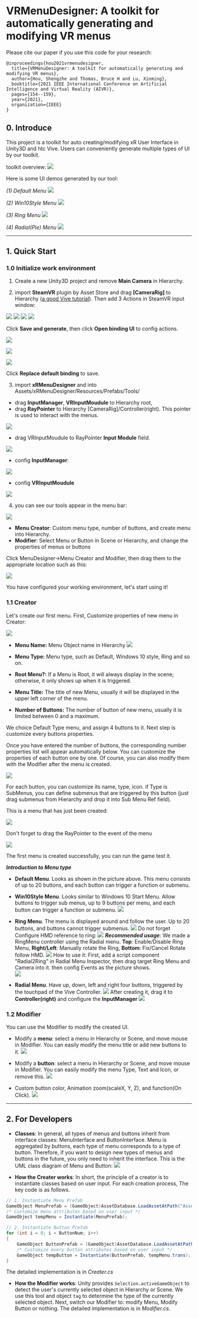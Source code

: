 # VRMenuDesigner: A toolkit for automatically generating and modifying VR menus 

Please cite our paper if you use this code for your research:
```
@inproceedings{hou2021vrmenudesigner,
  title={VRMenuDesigner: A toolkit for automatically generating and modifying VR menus},
  author={Hou, Shengzhe and Thomas, Bruce H and Lu, Xinming},
  booktitle={2021 IEEE International Conference on Artificial Intelligence and Virtual Reality (AIVR)},
  pages={154--159},
  year={2021},
  organization={IEEE}
}
```

## 0. Introduce
This project is a toolkit for auto creating/modifying xR User Interface in Unity3D and htc Vive. Users can conveniently generate multiple types of UI by our toolkit.

toolkit overview:
![](./imgs/gifs/demo.gif)

Here is some UI demos generated by our tool:

*(1) Default Menu*
![](./imgs/gifs/DefaultDemo.gif)

*(2) Win10Style Menu*
![](./imgs/gifs/win10demo.gif)

*(3) Ring Menu*
![](./imgs/gifs/RingDemo.gif)

*(4) Radial(Pie) Menu*
![](./imgs/gifs/RadialDemo.gif)

-------------------

## 1. Quick Start

### 1.0 Initialize work environment

1. Create a new Unity3D project and remove **Main Camera** in Hierarchy.

2. import **SteamVR** plugin by Asset Store and drag **[CameraRig]** to Hierarchy ([a good Vive tutorial](https://www.raywenderlich.com/9189-htc-vive-tutorial-for-unity)). Then add 3 Actions in SteamVR input window:

![](./imgs/steamvrinput.jpg)
![](./imgs/activatemenu.jpg) ![](./imgs/select.jpg) ![](./imgs/MenuSelectionPosition.jpg)

Click **Save and generate**, then click **Open binding UI** to config actions.

![](./imgs/config1.jpg)

![](./imgs/config2.jpg)

![](./imgs/config3.jpg)

Click **Replace default binding** to save.

3. import **xRMenuDesigner** and into Assets/xRMenuDesigner/Resources/Prefabs/Tools/
* drag **InputManager**, **VRInputMoudule** to Hierarchy root,
* drag **RayPointer** to Hierarchy [CameraRig]/Controller(right). This pointer is used to interact with the menus.

![](./imgs/initenvironment.jpg)

* drag VRInputMoudule to RayPointer **Input Module** field.

![](./imgs/initraypointer.jpg)

* config **InputManager**:

![](./imgs/inputmanager.jpg)

* config **VRInputMoudule**

![](./imgs/vrinputmodule.jpg)


4. you can see our tools appear in the menu bar:

![](./imgs/Annotation&#32;2019-11-07&#32;125816.png)
* **Menu Creator**: Custom menu type, number of buttons, and create menu into Hierarchy.
* **Modifier**: Select Menu or Button in Scene or Hierarchy, and change the properties of menus or buttons 

Click MenuDesigner->Menu Creator and Modifier, then drag them to the appropriate location such as this:

![](./imgs/Annotation&#32;2019-11-07&#32;133606.png)


You have configured your working environment, let's start using it!

### 1.1 Creator
Let's create our first menu. First, Customize properties of new menu in Creator:

![](./imgs/Annotation&#32;2019-11-07&#32;135337.png)

* **Menu Name:** Menu Object name in Hierarchy 
![](./imgs/Annotation&#32;2019-11-07&#32;140715.png)

* **Menu Type:** Menu type, such as Default, Windows 10 style, Ring and so on.
* **Root Menu?:** If a Menu is Root, it will always display in the scene; otherwise, it only shows up when it is triggered.
* **Menu Title:** The title of new Menu, usually it will be displayed in the upper left corner of the menu.
* **Number of Buttons:** The number of button of new menu, usually it is limited between 0 and a maximum.

We choice Default Type menu, and assign 4 buttons to it. Next step is  customize every buttons properties. 

Once you have entered the number of buttons, the corresponding number properties list will appear automatically below. You can customize the properties of each button one by one. Of course, you can also modify them with the Modifier after the menu is created.

![](./imgs/Annotation&#32;2019-11-07&#32;141935.png)

For each button, you can customize its name, type, icon. if Type is SubMenus, you can define submenus that are triggered by this button (just drag submenus from Hierarchy and drop it into Sub Menu Ref field).

This is a menu that has just been created:

![](./imgs/firstmenu.png)   

Don't forget to drag the RayPointer to the event of the menu

![](./imgs/raypointertomenu.jpg)   


The first menu is created successfully, you can run the game test it.


***Introduction to Menu type***
* **Default Menu**. Looks as shown in the picture above. This menu consists of up to 20 buttons, and each button can trigger a function or submenu.

* **Win10Style Menu**. Looks similar to Windows 10 Start Menu. Allow buttons to trigger sub menus, up to 9 buttons per menu, and each button can trigger a function or submenu.
![](./imgs/win10stylemenu.jpg)

* **Ring Menu**. The menu is displayed around and follow the user. Up to 20 buttons, and buttons cannot trigger submenus.
![](./imgs/ringmenu.jpg)
Do not forget Configure HMD reference to ring:
![](./imgs/ringmenuconfig.jpg)
***Recommended usage***: We made a RingMenu controller using the Radial menu. **Top**:  Enable/Disable Ring Menu, **Right/Left**: Manually rotate the Ring, **Bottom**: Fix/Cancel Rotate follow HMD. ![](./imgs/radial2ring.png)  How to use it: First, add a script component "Radial2Ring" in Radial Menu Inspector, then drag target Ring Menu and Camera into it. then config Events as the picture shows.  
![](./imgs/radial2ringconfig.png)

* **Radial Menu**. Have up, down, left and right four buttons, triggered by the touchpad of the Vive Controller.
![](./imgs/piemenu.jpg)
After creating it, drag it to **Controller(right)** and configure the **InputManager**
![](./imgs/piemenuconfig.jpg)




### 1.2 Modifier

You can use the Modifier to modify the created UI.

* Modify a **menu**: select a menu in Hierarchy or Scene, and move mouse in Modifier. You can easily modify the menu title or add new buttons to it.
![](./imgs/modifymenu.jpg)


* Modify a **button**: select a menu in Hierarchy or Scene, and move mouse in Modifier. You can easily modify the menu Type, Text and Icon, or remove this.
![](./imgs/modifybutton.jpg)

* Custom button color, Animation zoom(scaleX, Y, Z), and function(On Click).
![](./imgs/custombutton.jpg)





---------------


## 2. For Developers

* **Classes**: In general, all types of menus and buttons inherit from interface classes: MenuInterface and ButtonInterface. Menu is aggregated by buttons, each type of menu corresponds to a type of button. Therefore, if you want to design new types of menus and buttons in the future, you only need to inherit the interface. This is the UML class diagram of Menu and Button: 
![](./imgs/umlclass.png)

* **How the Creater works**: In short, the principle of a creator is to instantiate classes based on user input. For each creation process, The key code is as follows.
```csharp
// 1. Instantiate Menu Prefab
GameObject MenuPrefab = (GameObject)AssetDatabase.LoadAssetAtPath("Assets/xRMenuDesigner/Resources/Prefabs/DefaultMenu/DefaultMenu.prefab", typeof(GameObject));
/* Customize menu attributes based on user input */
GameObject tempMenu = Instantiate(MenuPrefab);

// 2. Instantiate Button Prefab
for (int i = 0; i < ButtonNum; i++)
{
    GameObject ButtonPrefab = (GameObject)AssetDatabase.LoadAssetAtPath("Assets/xRMenuDesigner/Resources/Prefabs/DefaultMenu/DefaultButton.prefab", typeof(GameObject));
    /* Customize every button attributes based on user input */
    GameObject tempButton = Instantiate(ButtonPrefab, tempMenu.trans);
}
```
The detailed implementation is in *Creater.cs*

* **How the Modifier works**: Unity provides `Selection.activeGameObject` to detect the user's currently selected object in Hierarchy or Scene. We use this tool and object `tag` to determine the type of the currently selected object. Next, switch our Modifier to: modify Menu, Modify Button or nothing. The detailed implementation is in *Modifier.cs*.

